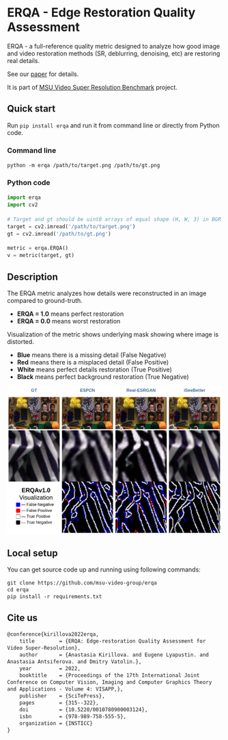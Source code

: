 # ERQA - Edge Restoration Quality Assessment

ERQA - a full-reference quality metric designed to analyze how good image and video restoration methods (SR, deblurring, denoising, etc) are restoring real details.

See our [paper](https://arxiv.org/abs/2110.09992) for details.

It is part of [MSU Video Super Resolution Benchmark](https://videoprocessing.ai/benchmarks/video-super-resolution.html) project.


## Quick start

Run `pip install erqa` and run it from command line or directly from Python code.

### Command line

```shell
python -m erqa /path/to/target.png /path/to/gt.png
```

### Python code

```python
import erqa
import cv2

# Target and gt should be uint8 arrays of equal shape (H, W, 3) in BGR format
target = cv2.imread('/path/to/target.png')
gt = cv2.imread('/path/to/gt.png')

metric = erqa.ERQA()
v = metric(target, gt)
```

## Description

The ERQA metric analyzes how details were reconstructed in an image compared to ground-truth.
 - **ERQA = 1.0** means perfect restoration
 - **ERQA = 0.0** means worst restoration

Visualization of the metric shows underlying mask showing where image is distorted.
 - **Blue** means there is a missing detail (False Negative)
 - **Red** means there is a misplaced detail (False Positive)
 - **White** means perfect details restoration (True Positive)
 - **Black** means perfect background restoration (True Negative)

![](samples/erqa_vis.png)

## Local setup

You can get source code up and running using following commands:

```shell
git clone https://github.com/msu-video-group/erqa
cd erqa
pip install -r requirements.txt
```

## Cite us

```
@conference{kirillova2022erqa,
	title        = {ERQA: Edge-restoration Quality Assessment for Video Super-Resolution},
	author       = {Anastasia Kirillova. and Eugene Lyapustin. and Anastasia Antsiferova. and Dmitry Vatolin.},
	year         = 2022,
	booktitle    = {Proceedings of the 17th International Joint Conference on Computer Vision, Imaging and Computer Graphics Theory and Applications - Volume 4: VISAPP,},
	publisher    = {SciTePress},
	pages        = {315--322},
	doi          = {10.5220/0010780900003124},
	isbn         = {978-989-758-555-5},
	organization = {INSTICC}
}
```
